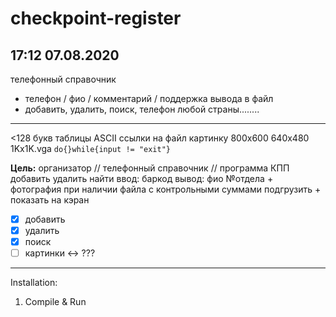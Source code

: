 # checkpoint-register
## 17:12 07.08.2020
телефонный справочник
- телефон / фио / комментарий /
поддержка вывода в файл
- добавить, удалить, поиск,
телефон любой страны........
-------------------------------
<128 букв таблицы ASCII
ссылки на файл картинку 800х600 640х480 1Kx1K.vga
`do{}while{input != "exit"}`

**Цель:**
организатор // телефонный справочник // программа КПП
добавить удалить найти
ввод: баркод
вывод: фио №отдела + фотография
при наличии файла с контрольными суммами подгрузить + показать на кэран

- [x] добавить 
- [x] удалить
- [x] поиск
- [ ] картинки <-> ???
-------------------------------
Installation:
1. Compile & Run
